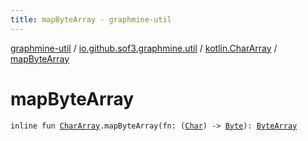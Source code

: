 ```yaml
---
title: mapByteArray - graphmine-util
---
```


[graphmine-util](../../index.html) / [io.github.sof3.graphmine.util](../index.html) / [kotlin.CharArray](index.html) / [mapByteArray](./map-byte-array.html)

# mapByteArray

`inline fun `[`CharArray`](https://kotlinlang.org/api/latest/jvm/stdlib/kotlin/-char-array/index.html)`.mapByteArray(fn: (`[`Char`](https://kotlinlang.org/api/latest/jvm/stdlib/kotlin/-char/index.html)`) -> `[`Byte`](https://kotlinlang.org/api/latest/jvm/stdlib/kotlin/-byte/index.html)`): `[`ByteArray`](https://kotlinlang.org/api/latest/jvm/stdlib/kotlin/-byte-array/index.html)